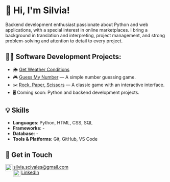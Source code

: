 <h1>👋 Hi, I'm Silvia!</h1>

<p>Backend development enthusiast passionate about Python and web applications, with a special interest in online marketplaces. I bring a background in translation and interpreting, project management, and strong problem-solving and attention to detail to every project.
</p>

<h2>👨‍💻 Software Development Projects:</h2>

- 🌦️ [Get Weather Conditions](https://github.com/SilviaScivales/py-get-weather-conditions)
- 🎮 [Guess My Number](href) — A simple number guessing game.
- ✂️ [Rock, Paper, Scissors](href) — A classic game with an interactive interface.
- 🖥️ Coming soon: Python and backend development projects.

<h2>💡 Skills</h2>

- **Languages**: Python, HTML, CSS, SQL  
- **Frameworks**: -
- **Database**: -
- **Tools & Platforms**: Git, GitHub, VS Code  

<h2> 📩 Get in Touch</h2>

<img align="left" alt="SilviaScivales | Email" width="22px" src="https://static.vecteezy.com/system/resources/thumbnails/050/663/133/small/email-envelope-line-stroke-icon-free-vector.jpg"/>[silvia.scivales@gmail.com](mailto:silvia.scivales@gmail.com)
<br><img align="left" alt="SilviaScivales | LinkedIn" width="22px" src="https://www.svgrepo.com/show/157006/linkedin.svg"/>[LinkedIn](https://www.linkedin.com/in/silviascivales/)

<!--
**joshmadakor1/joshmadakor1** is a ✨ _special_ ✨ repository because its `README.md` (this file) appears on your GitHub profile.

Here are some ideas to get you started:

- 🔭 I’m currently working on ...
- 🌱 I’m currently learning ...
- 👯 I’m looking to collaborate on ...
- 🤔 I’m looking for help with ...
- 💬 Ask me about ...
- 📫 How to reach me: ...
- 😄 Pronouns: ...
- ⚡ Fun fact: ...
-->
